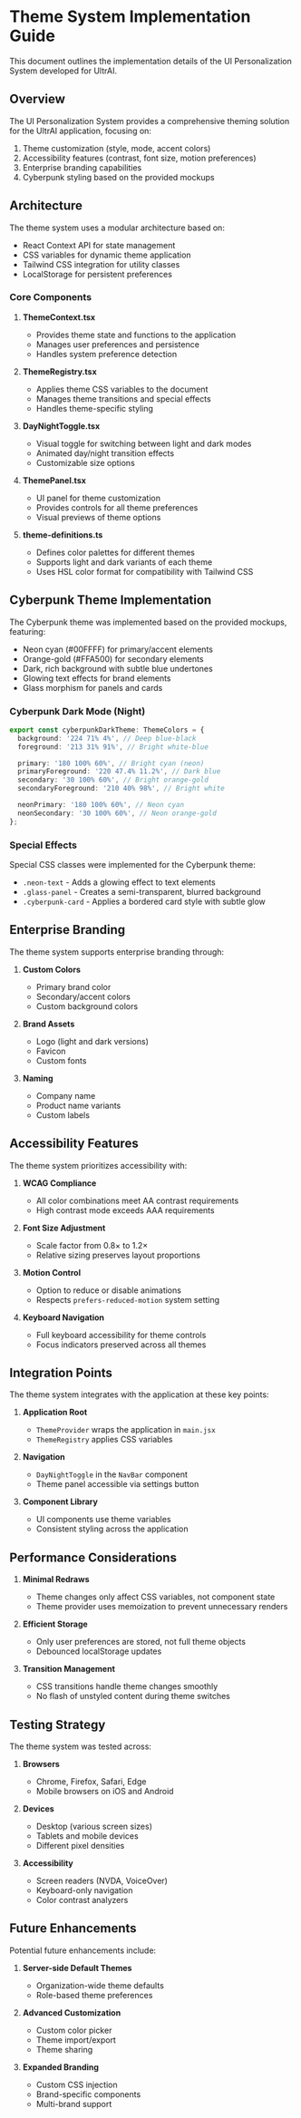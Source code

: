 # Theme System Implementation Guide

This document outlines the implementation details of the UI Personalization System developed for UltrAI.

## Overview

The UI Personalization System provides a comprehensive theming solution for the UltrAI application, focusing on:

1. Theme customization (style, mode, accent colors)
2. Accessibility features (contrast, font size, motion preferences)
3. Enterprise branding capabilities
4. Cyberpunk styling based on the provided mockups

## Architecture

The theme system uses a modular architecture based on:

- React Context API for state management
- CSS variables for dynamic theme application
- Tailwind CSS integration for utility classes
- LocalStorage for persistent preferences

### Core Components

1. **ThemeContext.tsx**

   - Provides theme state and functions to the application
   - Manages user preferences and persistence
   - Handles system preference detection

2. **ThemeRegistry.tsx**

   - Applies theme CSS variables to the document
   - Manages theme transitions and special effects
   - Handles theme-specific styling

3. **DayNightToggle.tsx**

   - Visual toggle for switching between light and dark modes
   - Animated day/night transition effects
   - Customizable size options

4. **ThemePanel.tsx**

   - UI panel for theme customization
   - Provides controls for all theme preferences
   - Visual previews of theme options

5. **theme-definitions.ts**
   - Defines color palettes for different themes
   - Supports light and dark variants of each theme
   - Uses HSL color format for compatibility with Tailwind CSS

## Cyberpunk Theme Implementation

The Cyberpunk theme was implemented based on the provided mockups, featuring:

- Neon cyan (#00FFFF) for primary/accent elements
- Orange-gold (#FFA500) for secondary elements
- Dark, rich background with subtle blue undertones
- Glowing text effects for brand elements
- Glass morphism for panels and cards

### Cyberpunk Dark Mode (Night)

```typescript
export const cyberpunkDarkTheme: ThemeColors = {
  background: '224 71% 4%', // Deep blue-black
  foreground: '213 31% 91%', // Bright white-blue

  primary: '180 100% 60%', // Bright cyan (neon)
  primaryForeground: '220 47.4% 11.2%', // Dark blue
  secondary: '30 100% 60%', // Bright orange-gold
  secondaryForeground: '210 40% 98%', // Bright white

  neonPrimary: '180 100% 60%', // Neon cyan
  neonSecondary: '30 100% 60%', // Neon orange-gold
};
```

### Special Effects

Special CSS classes were implemented for the Cyberpunk theme:

- `.neon-text` - Adds a glowing effect to text elements
- `.glass-panel` - Creates a semi-transparent, blurred background
- `.cyberpunk-card` - Applies a bordered card style with subtle glow

## Enterprise Branding

The theme system supports enterprise branding through:

1. **Custom Colors**

   - Primary brand color
   - Secondary/accent colors
   - Custom background colors

2. **Brand Assets**

   - Logo (light and dark versions)
   - Favicon
   - Custom fonts

3. **Naming**
   - Company name
   - Product name variants
   - Custom labels

## Accessibility Features

The theme system prioritizes accessibility with:

1. **WCAG Compliance**

   - All color combinations meet AA contrast requirements
   - High contrast mode exceeds AAA requirements

2. **Font Size Adjustment**

   - Scale factor from 0.8× to 1.2×
   - Relative sizing preserves layout proportions

3. **Motion Control**

   - Option to reduce or disable animations
   - Respects `prefers-reduced-motion` system setting

4. **Keyboard Navigation**
   - Full keyboard accessibility for theme controls
   - Focus indicators preserved across all themes

## Integration Points

The theme system integrates with the application at these key points:

1. **Application Root**

   - `ThemeProvider` wraps the application in `main.jsx`
   - `ThemeRegistry` applies CSS variables

2. **Navigation**

   - `DayNightToggle` in the `NavBar` component
   - Theme panel accessible via settings button

3. **Component Library**
   - UI components use theme variables
   - Consistent styling across the application

## Performance Considerations

1. **Minimal Redraws**

   - Theme changes only affect CSS variables, not component state
   - Theme provider uses memoization to prevent unnecessary renders

2. **Efficient Storage**

   - Only user preferences are stored, not full theme objects
   - Debounced localStorage updates

3. **Transition Management**
   - CSS transitions handle theme changes smoothly
   - No flash of unstyled content during theme switches

## Testing Strategy

The theme system was tested across:

1. **Browsers**

   - Chrome, Firefox, Safari, Edge
   - Mobile browsers on iOS and Android

2. **Devices**

   - Desktop (various screen sizes)
   - Tablets and mobile devices
   - Different pixel densities

3. **Accessibility**
   - Screen readers (NVDA, VoiceOver)
   - Keyboard-only navigation
   - Color contrast analyzers

## Future Enhancements

Potential future enhancements include:

1. **Server-side Default Themes**

   - Organization-wide theme defaults
   - Role-based theme preferences

2. **Advanced Customization**

   - Custom color picker
   - Theme import/export
   - Theme sharing

3. **Expanded Branding**
   - Custom CSS injection
   - Brand-specific components
   - Multi-brand support
